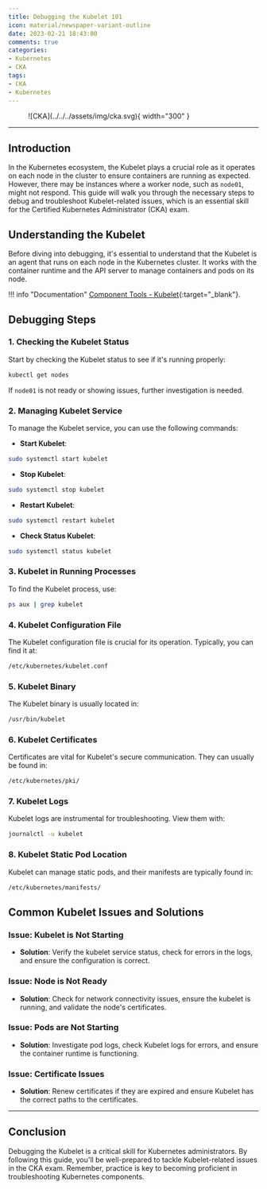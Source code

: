 ```yaml
---
title: Debugging the Kubelet 101    
icon: material/newspaper-variant-outline
date: 2023-02-21 18:43:00
comments: true
categories:
- Kubernetes
- CKA
tags:
- CKA
- Kubernetes
---
```


<!-- markdownlint-disable MD033 -->
<figure markdown="span">
  ![CKA](../../../assets/img/cka.svg){ width="300" }
</figure>

---

## Introduction

In the Kubernetes ecosystem, the Kubelet plays a crucial role as it operates on each node in the cluster to ensure containers are running as expected. However, there may be instances where a worker node, such as `node01`, might not respond. This guide will walk you through the necessary steps to debug and troubleshoot Kubelet-related issues, which is an essential skill for the Certified Kubernetes Administrator (CKA) exam.

## Understanding the Kubelet

Before diving into debugging, it's essential to understand that the Kubelet is an agent that runs on each node in the Kubernetes cluster. It works with the container runtime and the API server to manage containers and pods on its node.

!!! info "Documentation"
    [Component Tools - Kubelet](https://kubernetes.io/docs/reference/command-line-tools-reference/kubelet/){:target="_blank"}.

## Debugging Steps

### 1. Checking the Kubelet Status

Start by checking the Kubelet status to see if it's running properly:

```bash
kubectl get nodes
```

If `node01` is not ready or showing issues, further investigation is needed.

### 2. Managing Kubelet Service

To manage the Kubelet service, you can use the following commands:

- **Start Kubelet**:

```bash
sudo systemctl start kubelet
```

- **Stop Kubelet**:

```bash
sudo systemctl stop kubelet
```

- **Restart Kubelet**:

```bash
sudo systemctl restart kubelet
```

- **Check Status Kubelet**:

```bash
sudo systemctl status kubelet
```

### 3. Kubelet in Running Processes

To find the Kubelet process, use:

```bash
ps aux | grep kubelet
```

### 4. Kubelet Configuration File

The Kubelet configuration file is crucial for its operation. Typically, you can find it at:

```bash
/etc/kubernetes/kubelet.conf
```

### 5. Kubelet Binary

The Kubelet binary is usually located in:

```bash
/usr/bin/kubelet
```

### 6. Kubelet Certificates

Certificates are vital for Kubelet's secure communication. They can usually be found in:

```bash
/etc/kubernetes/pki/
```

### 7. Kubelet Logs

Kubelet logs are instrumental for troubleshooting. View them with:

```bash
journalctl -u kubelet
```

### 8. Kubelet Static Pod Location

Kubelet can manage static pods, and their manifests are typically found in:

```bash
/etc/kubernetes/manifests/
```

## Common Kubelet Issues and Solutions

### Issue: Kubelet is Not Starting

- **Solution**: Verify the kubelet service status, check for errors in the logs, and ensure the configuration is correct.

### Issue: Node is Not Ready

- **Solution**: Check for network connectivity issues, ensure the kubelet is running, and validate the node's certificates.

### Issue: Pods are Not Starting

- **Solution**: Investigate pod logs, check Kubelet logs for errors, and ensure the container runtime is functioning.

### Issue: Certificate Issues

- **Solution**: Renew certificates if they are expired and ensure Kubelet has the correct paths to the certificates.

---

## Conclusion

Debugging the Kubelet is a critical skill for Kubernetes administrators. By following this guide, you'll be well-prepared to tackle Kubelet-related issues in the CKA exam. Remember, practice is key to becoming proficient in troubleshooting Kubernetes components.
